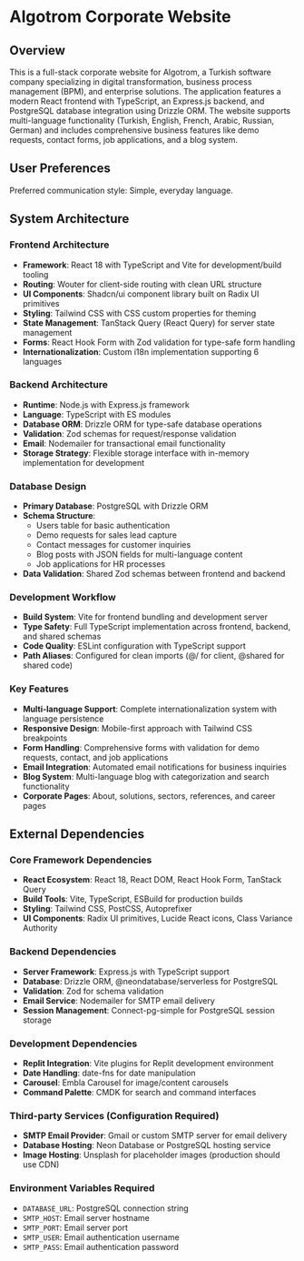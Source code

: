 # Algotrom Corporate Website

## Overview

This is a full-stack corporate website for Algotrom, a Turkish software company specializing in digital transformation, business process management (BPM), and enterprise solutions. The application features a modern React frontend with TypeScript, an Express.js backend, and PostgreSQL database integration using Drizzle ORM. The website supports multi-language functionality (Turkish, English, French, Arabic, Russian, German) and includes comprehensive business features like demo requests, contact forms, job applications, and a blog system.

## User Preferences

Preferred communication style: Simple, everyday language.

## System Architecture

### Frontend Architecture
- **Framework**: React 18 with TypeScript and Vite for development/build tooling
- **Routing**: Wouter for client-side routing with clean URL structure
- **UI Components**: Shadcn/ui component library built on Radix UI primitives
- **Styling**: Tailwind CSS with CSS custom properties for theming
- **State Management**: TanStack Query (React Query) for server state management
- **Forms**: React Hook Form with Zod validation for type-safe form handling
- **Internationalization**: Custom i18n implementation supporting 6 languages

### Backend Architecture
- **Runtime**: Node.js with Express.js framework
- **Language**: TypeScript with ES modules
- **Database ORM**: Drizzle ORM for type-safe database operations
- **Validation**: Zod schemas for request/response validation
- **Email**: Nodemailer for transactional email functionality
- **Storage Strategy**: Flexible storage interface with in-memory implementation for development

### Database Design
- **Primary Database**: PostgreSQL with Drizzle ORM
- **Schema Structure**: 
  - Users table for basic authentication
  - Demo requests for sales lead capture
  - Contact messages for customer inquiries
  - Blog posts with JSON fields for multi-language content
  - Job applications for HR processes
- **Data Validation**: Shared Zod schemas between frontend and backend

### Development Workflow
- **Build System**: Vite for frontend bundling and development server
- **Type Safety**: Full TypeScript implementation across frontend, backend, and shared schemas
- **Code Quality**: ESLint configuration with TypeScript support
- **Path Aliases**: Configured for clean imports (@/ for client, @shared for shared code)

### Key Features
- **Multi-language Support**: Complete internationalization system with language persistence
- **Responsive Design**: Mobile-first approach with Tailwind CSS breakpoints
- **Form Handling**: Comprehensive forms with validation for demo requests, contact, and job applications
- **Email Integration**: Automated email notifications for business inquiries
- **Blog System**: Multi-language blog with categorization and search functionality
- **Corporate Pages**: About, solutions, sectors, references, and career pages

## External Dependencies

### Core Framework Dependencies
- **React Ecosystem**: React 18, React DOM, React Hook Form, TanStack Query
- **Build Tools**: Vite, TypeScript, ESBuild for production builds
- **Styling**: Tailwind CSS, PostCSS, Autoprefixer
- **UI Components**: Radix UI primitives, Lucide React icons, Class Variance Authority

### Backend Dependencies
- **Server Framework**: Express.js with TypeScript support
- **Database**: Drizzle ORM, @neondatabase/serverless for PostgreSQL
- **Validation**: Zod for schema validation
- **Email Service**: Nodemailer for SMTP email delivery
- **Session Management**: Connect-pg-simple for PostgreSQL session storage

### Development Dependencies
- **Replit Integration**: Vite plugins for Replit development environment
- **Date Handling**: date-fns for date manipulation
- **Carousel**: Embla Carousel for image/content carousels
- **Command Palette**: CMDK for search and command interfaces

### Third-party Services (Configuration Required)
- **SMTP Email Provider**: Gmail or custom SMTP server for email delivery
- **Database Hosting**: Neon Database or PostgreSQL hosting service
- **Image Hosting**: Unsplash for placeholder images (production should use CDN)

### Environment Variables Required
- `DATABASE_URL`: PostgreSQL connection string
- `SMTP_HOST`: Email server hostname
- `SMTP_PORT`: Email server port
- `SMTP_USER`: Email authentication username
- `SMTP_PASS`: Email authentication password